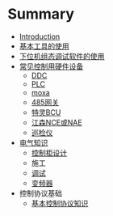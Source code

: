 # Summary

* [Introduction](README.md)
* [基本工具的使用](ji-ben-gong-ju-de-shi-yong.md)
* [下位机组态调试软件的使用](xia-wei-ji-diao-shi-ruan-jian-de-shi-yong.md)
* [常见控制用硬件设备](chang-jian-kong-zhi-yong-ying-jian-she-bei.md)
  * [DDC](chang-jian-kong-zhi-yong-ying-jian-she-bei/ddc.md)
  * [PLC](chang-jian-kong-zhi-yong-ying-jian-she-bei/plc.md)
  * [moxa](chang-jian-kong-zhi-yong-ying-jian-she-bei/moxa.md)
  * [485网关](chang-jian-kong-zhi-yong-ying-jian-she-bei/485wang-guan.md)
  * [特灵BCU](chang-jian-kong-zhi-yong-ying-jian-she-bei/te-ling-bcu.md)
  * [江森NCE或NAE](chang-jian-kong-zhi-yong-ying-jian-she-bei/jiang-sen-nce-huo-nae.md)
  * [巡检仪](chang-jian-kong-zhi-yong-ying-jian-she-bei/xun-jian-yi.md)
* [电气知识](dian-qi-zhi-shi.md)
  * [控制柜设计](dian-qi-zhi-shi/kong-zhi-gui-she-ji.md)
  * 施工
  * [调试](dian-qi-zhi-shi/diao-shi.md)
  * [变频器](dian-qi-zhi-shi/bian-pin-qi.md)
* 控制协议基础
  * [基本控制协议知识](ji-ben-kong-zhi-xie-yi-zhi-shi.md)



